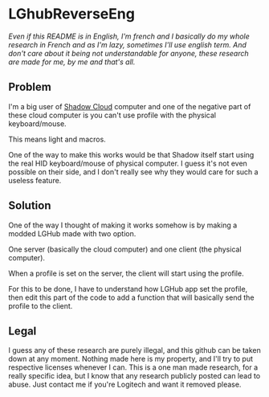 # LGhubReverseEng

*Even if this README is in English, I'm french and I basically do my whole research in French and as I'm lazy, sometimes I'll use english term. And don't care about it being not understandable for anyone, these research are made for me, by me and that's all.*

## Problem
I'm a big user of [Shadow Cloud](https://shadow.tech/fr/) computer and one of the negative part of these cloud computer is you can't use profile with the physical keyboard/mouse. 

This means light and macros. 

One of the way to make this works would be that Shadow itself start using the real HID keyboard/mouse of physical computer. I guess it's not even possible on their side, and I don't really see why they would care for such a useless feature. 

## Solution
One of the way I thought of making it works somehow is by making a modded LGHub made with two option. 

One server (basically the cloud computer) and one client (the physical computer). 

When a profile is set on the server, the client will start using the profile. 

For this to be done, I have to understand how LGHub app set the profile, then edit this part of the code to add a function that will basically send the profile to the client. 

## Legal 

I guess any of these research are purely illegal, and this github can be taken down at any moment. Nothing made here is my property, and I'll try to put respective licenses whenever I can. This is a one man made research, for a really specific idea, but I know that any research publicly posted can lead to abuse. Just contact me if you're Logitech and want it removed please. 
